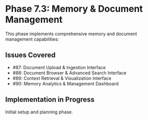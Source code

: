 # Phase 7.3: Memory & Document Management

This phase implements comprehensive memory and document management capabilities:

## Issues Covered
- #87: Document Upload & Ingestion Interface  
- #88: Document Browser & Advanced Search Interface
- #89: Context Retrieval & Visualization Interface
- #90: Memory Analytics & Management Dashboard

## Implementation in Progress
Initial setup and planning phase.
